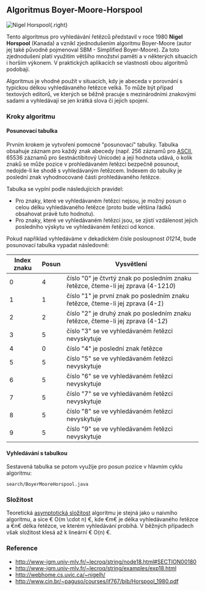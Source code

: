 ## Algoritmus Boyer-Moore-Horspool

![Nigel Horspool](horspool.png){.right}

Tento algoritmus pro vyhledávání řetězců představil v roce 1980 **Nigel Horspool** (Kanada) a vznikl zjednodušením algoritmu Boyer-Moore (autor jej také původně pojmenoval SBM - Simplified Boyer-Moore). Za toto zjednodušení platí využitím většího množství paměti a v některých situacích i horším výkonem. V praktických aplikacích se vlastnosti obou algoritmů podobají.

Algoritmus je vhodné použít v situacích, kdy je abeceda v porovnání s typickou délkou vyhledávaného řetězce velká. To může být případ textových editorů, ve kterých se běžně pracuje s mezinárodními znakovými sadami a vyhledávají se jen krátká slova či jejich spojení.

### Kroky algoritmu

#### Posunovací tabulka

Prvním krokem je vytvoření pomocné "posunovací" tabulky. Tabulka obsahuje záznam pro každý znak abecedy (např. 256 záznamů pro [ASCII](wiki/ascii), 65536 záznamů pro šestnáctibitový Unicode) a její hodnota udává, o kolik znaků se může pozice v prohledávaném řetězci bezpečně posunout, nedojde-li ke shodě s vyhledávaným řetězcem. Indexem do tabulky je poslední znak vyhodnocované části prohledávaného řetězce.

Tabulka se vyplní podle následujících pravidel: 

- Pro znaky, které ve vyhledávaném řetězci nejsou, je možný posun o celou délku vyhledávaného řetězce (proto bude většina řádků obsahovat právě tuto hodnotu).
- Pro znaky, které ve vyhledávaném řetězci jsou, se zjistí vzdálenost jejich posledního výskytu ve vyhledávaném řetězci od konce.

Pokud například vyhledáváme v dekadickém čísle posloupnost *01214*, bude posunovací tabulka vypadat následovně:

| Index znaku | Posun | Vysvětlení
|---|---|---
| 0 | 4 | číslo "0" je čtvrtý znak po posledním znaku řetězce, čteme-li jej zprava (4-121*0*)
| 1 | 1 | číslo "1" je první znak po posledním znaku řetězce, čteme-li jej zprava (4-*1*)
| 2 | 2 | číslo "2" je druhý znak po posledním znaku řetězce, čteme-li jej zprava (4-1*2*)
| 3 | 5 | číslo "3" se ve vyhledávaném řetězci nevyskytuje
| 4 | 0 | číslo "4" je poslední znak řetězce
| 5 | 5 | číslo "5" se ve vyhledávaném řetězci nevyskytuje
| 6 | 5 | číslo "6" se ve vyhledávaném řetězci nevyskytuje
| 7 | 5 | číslo "7" se ve vyhledávaném řetězci nevyskytuje
| 8 | 5 | číslo "8" se ve vyhledávaném řetězci nevyskytuje
| 9 | 5 | číslo "9" se ve vyhledávaném řetězci nevyskytuje

#### Vyhledávání s tabulkou

Sestavená tabulka se potom využije pro posun pozice v hlavním cyklu algoritmu:

```include:java
search/BoyerMooreHorspool.java
```

### Složitost

Teoretická [asymptotická složitost](wiki/asymptoticka-slozitost) algoritmu je stejná jako u naivního algoritmu, a sice € O(m \cdot n) €, kde €m€ je délka vyhledávaného řetězce a €n€ délka řetězce, ve kterém vyhledávání probíhá. V běžných případech však složitost klesá až k lineární € O(n) €.

### Reference

- http://www-igm.univ-mlv.fr/~lecroq/string/node18.html#SECTION00180
- http://www-igm.univ-mlv.fr/~lecroq/string/examples/exp18.html
- http://webhome.cs.uvic.ca/~nigelh/
- http://www.cin.br/~paguso/courses/if767/bib/Horspool_1980.pdf

